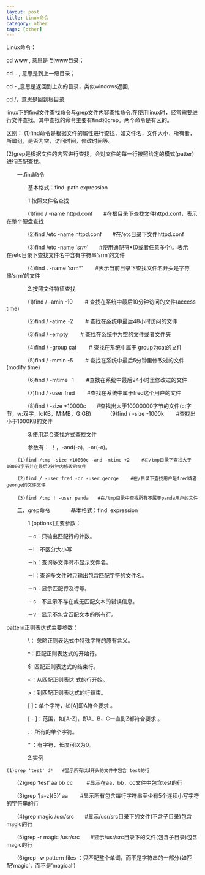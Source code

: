 ```yaml
---
layout: post
title: Linux命令
category: other
tags: [other]
---
```

Linux命令：

cd www , 意思是 到www目录；

cd .. , 意思是到上一级目录；

cd - ,意思是返回到上次的目录，类似windows返回;

cd /，意思是回到根目录;

linux下的find文件查找命令与grep文件内容查找命令.在使用linux时，经常需要进行文件查找。其中查找的命令主要有find和grep。两个命令是有区的。

区别：
(1)find命令是根据文件的属性进行查找，如文件名，文件大小，所有者，所属组，是否为空，访问时间，修改时间等。 

(2)grep是根据文件的内容进行查找，会对文件的每一行按照给定的模式(patter)进行匹配查找。

　　一.find命令

　　　　基本格式：find  path expression

　　　　1.按照文件名查找

　　　　(1)find / -name httpd.conf　　#在根目录下查找文件httpd.conf，表示在整个硬盘查找

　　　　(2)find /etc -name httpd.conf　　#在/etc目录下文件httpd.conf

　　　　(3)find /etc -name '*srm*'　　#使用通配符*(0或者任意多个)。表示在/etc目录下查找文件名中含有字符串‘srm’的文件

　　　　(4)find . -name 'srm*' 　　#表示当前目录下查找文件名开头是字符串‘srm’的文件

　　　　2.按照文件特征查找 　　　　

　　　　(1)find / -amin -10 　　# 查找在系统中最后10分钟访问的文件(access time)

　　　　(2)find / -atime -2　　 # 查找在系统中最后48小时访问的文件

　　　　(3)find / -empty 　　# 查找在系统中为空的文件或者文件夹

　　　　(4)find / -group cat 　　# 查找在系统中属于 group为cat的文件

　　　　(5)find / -mmin -5 　　# 查找在系统中最后5分钟里修改过的文件(modify time)

　　　　(6)find / -mtime -1 　　#查找在系统中最后24小时里修改过的文件

　　　　(7)find / -user fred 　　#查找在系统中属于fred这个用户的文件

　　　　(8)find / -size +10000c　　#查找出大于10000000字节的文件(c:字节，w:双字，k:KB，M:MB，G:GB)
　　　
        (9)find / -size -1000k 　　#查找出小于1000KB的文件

　　　　3.使用混合查找方式查找文件

　　　　参数有： ！，-and(-a)，-or(-o)。

        (1)find /tmp -size +10000c -and -mtime +2 　　#在/tmp目录下查找大于10000字节并在最后2分钟内修改的文件

        (2)find / -user fred -or -user george 　　#在/目录下查找用户是fred或者george的文件文件
           　　    
        (3)find /tmp ! -user panda　　#在/tmp目录中查找所有不属于panda用户的文件

　　二、grep命令
　　　  基本格式：find  expression

　　　　1.[options]主要参数：

　　　　－c：只输出匹配行的计数。

　　　　－i：不区分大小写

　　　　－h：查询多文件时不显示文件名。

　　　　－l：查询多文件时只输出包含匹配字符的文件名。

　　　　－n：显示匹配行及行号。

　　　　－s：不显示不存在或无匹配文本的错误信息。

　　　　－v：显示不包含匹配文本的所有行。

pattern正则表达式主要参数：

　　　　\： 忽略正则表达式中特殊字符的原有含义。

　　　　^：匹配正则表达式的开始行。

　　　　$: 匹配正则表达式的结束行。

　　　　\<：从匹配正则表达 式的行开始。

　　　　\>：到匹配正则表达式的行结束。

　　　　[ ]：单个字符，如[A]即A符合要求 。

　　　　[ - ]：范围，如[A-Z]，即A、B、C一直到Z都符合要求 。

　　　　.：所有的单个字符。

　　　　* ：有字符，长度可以为0。


　　　　2.实例　 

    (1)grep 'test' d*　　#显示所有以d开头的文件中包含 test的行

　　(2)grep ‘test’ aa bb cc 　　 #显示在aa，bb，cc文件中包含test的行

　　(3)grep ‘[a-z]\{5\}’ aa 　　#显示所有包含每行字符串至少有5个连续小写字符的字符串的行

　　(4)grep magic /usr/src　　#显示/usr/src目录下的文件(不含子目录)包含magic的行

　　(5)grep -r magic /usr/src　　#显示/usr/src目录下的文件(包含子目录)包含magic的行

　　(6)grep -w pattern files ：只匹配整个单词，而不是字符串的一部分(如匹配’magic’，而不是’magical’)
